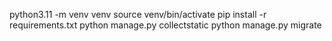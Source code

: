 python3.11 -m venv venv
source venv/bin/activate
pip install -r requirements.txt
python manage.py collectstatic
python manage.py migrate






